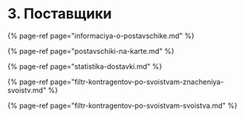 # 3. Поставщики

{% page-ref page="informaciya-o-postavschike.md" %}

{% page-ref page="postavschiki-na-karte.md" %}

{% page-ref page="statistika-dostavki.md" %}

{% page-ref page="filtr-kontragentov-po-svoistvam-znacheniya-svoistv.md" %}

{% page-ref page="filtr-kontragentov-po-svoistvam-svoistva.md" %}

